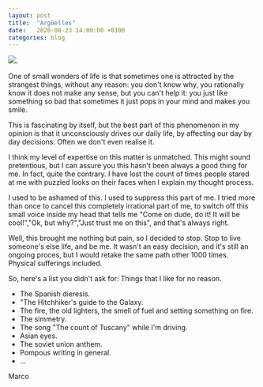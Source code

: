 ```yaml
---
layout: post
title:  "Argüelles"
date:   2020-08-23 14:00:00 +0100
categories: blog
---
```


![]({{site.url}}/assets/pictures/arguelles.jpg).

One of small wonders of life is that sometimes one is attracted by the strangest things, without any reason: you don't know why, you rationally know it does not make any sense, but you can't help it: you just like something so bad that sometimes it just pops in your mind and makes you smile.

This is fascinating by itself, but the best part of this phenomenon in my opinion is that it unconsciously drives our daily life, by affecting our day by day decisions. Often we don't even realise it.

I think my level of expertise on this matter is unmatched. This might sound pretentious, but I can assure you this hasn't been always a good thing for me. In fact, quite the contrary. I have lost the count of times people stared at me with puzzled looks on their faces when I explain my thought process.

I used to be ashamed of this. I used to suppress this part of me. I tried more than once to cancel this completely irrational part of me, to switch off this small voice inside my head that tells me "Come on dude, do it! It will be cool!","Ok, but why?","Just trust me on this", and that's always right. 

Well, this brought me nothing but pain, so I decided to stop. Stop to live someone's else life, and be me. It wasn't an easy decision, and it's still an ongoing proces, but I would retake the same path other 1000 times. Physical sufferings included.

So, here's a list you didn't ask for: Things that I like for no reason.

- The Spanish dieresis. 
- "The Hitchhiker's guide to the Galaxy. 
- The fire, the old lighters, the smell of fuel and setting something on fire. 
- The simmetry. 
- The song "The count of Tuscany" while I'm driving.
- Asian eyes.
- The soviet union anthem. 
- Pompous writing in general.
- ...

Marco
